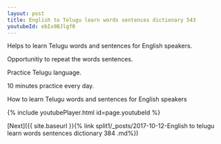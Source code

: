 ```yaml
---
layout: post
title: English to Telugu learn words sentences dictionary 543 
youtubeId: ebIx9BJlgf0
---
```

 
 
Helps to learn Telugu words and sentences for English speakers.

Opportunitiy to repeat the words sentences. 

Practice Telugu language. 
 
10 minutes practice every day. 
 
How to learn Telugu words and sentences for English speakers 
 
{% include youtubePlayer.html id=page.youtubeId %}
 
 
[Next]({{ site.baseurl }}{% link  split1/_posts/2017-10-12-English to telugu learn words sentences dictionary 384 .md%})
 
